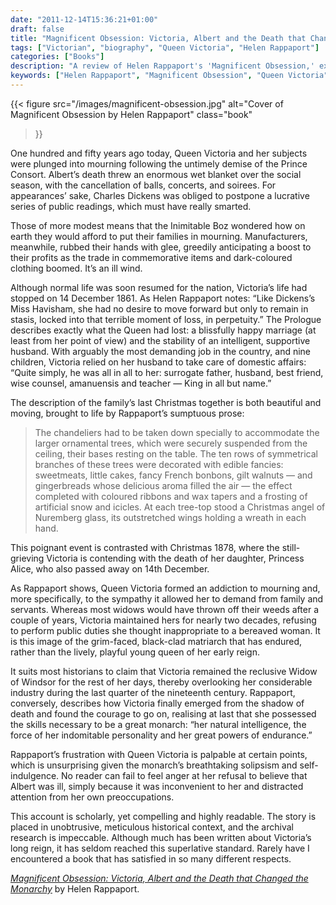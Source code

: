 ```yaml
---
date: "2011-12-14T15:36:21+01:00"
draft: false
title: "Magnificent Obsession: Victoria, Albert and the Death that Changed the Monarchy"
tags: ["Victorian", "biography", "Queen Victoria", "Helen Rappaport"]
categories: ["Books"]
description: "A review of Helen Rappaport's 'Magnificent Obsession,' exploring how Prince Albert's death in 1861 transformed Queen Victoria into the grieving Widow of Windsor. Discover how Victoria's prolonged mourning shaped the monarchy and grief rituals."
keywords: ["Helen Rappaport", "Magnificent Obsession", "Queen Victoria", "Prince Albert", "Victorian monarchy", "Widow of Windsor", "royal biography", "British history"]
---
```


{{< figure
  src="/images/magnificent-obsession.jpg"
  alt="Cover of Magnificent Obsession by Helen Rappaport"
  class="book"
>}}

One hundred and fifty years ago today, Queen Victoria and her subjects were plunged into mourning following the untimely demise of the Prince Consort. Albert’s death threw an enormous wet blanket over the social season, with the cancellation of balls, concerts, and soirees. For appearances’ sake, Charles Dickens was obliged to postpone a lucrative series of public readings, which must have really smarted.

Those of more modest means that the Inimitable Boz wondered how on earth they would afford to put their families in mourning. Manufacturers, meanwhile, rubbed their hands with glee, greedily anticipating a boost to their profits as the trade in commemorative items and dark-coloured clothing boomed. It’s an ill wind.

Although normal life was soon resumed for the nation, Victoria’s life had stopped on 14 December 1861. As Helen Rappaport notes: “Like Dickens’s Miss Havisham, she had no desire to move forward but only to remain in stasis, locked into that terrible moment of loss, in perpetuity.” The Prologue describes exactly what the Queen had lost: a blissfully happy marriage (at least from her point of view) and the stability of an intelligent, supportive husband. With arguably the most demanding job in the country, and nine children, Victoria relied on her husband to take care of domestic affairs: “Quite simply, he was all in all to her: surrogate father, husband, best friend, wise counsel, amanuensis and teacher — King in all but name.”

The description of the family’s last Christmas together is both beautiful and moving, brought to life by Rappaport’s sumptuous prose:

>The chandeliers had to be taken down specially to accommodate the larger ornamental trees, which were securely suspended from the ceiling, their bases resting on the table. The ten rows of symmetrical branches of these trees were decorated with edible fancies: sweetmeats, little cakes, fancy French bonbons, gilt walnuts — and gingerbreads whose delicious aroma filled the air — the effect completed with coloured ribbons and wax tapers and a frosting of artificial snow and icicles. At each tree-top stood a Christmas angel of Nuremberg glass, its outstretched wings holding a wreath in each hand.

This poignant event is contrasted with Christmas 1878, where the still-grieving Victoria is contending with the death of her daughter, Princess Alice, who also passed away on 14th December.

As Rappaport shows, Queen Victoria formed an addiction to mourning and, more specifically, to the sympathy it allowed her to demand from family and servants. Whereas most widows would have thrown off their weeds after a couple of years, Victoria maintained hers for nearly two decades, refusing to perform public duties she thought inappropriate to a bereaved woman. It is this image of the grim-faced, black-clad matriarch that has endured, rather than the lively, playful young queen of her early reign.

It suits most historians to claim that Victoria remained the reclusive Widow of Windsor for the rest of her days, thereby overlooking her considerable industry during the last quarter of the nineteenth century. Rappaport, conversely, describes how Victoria finally emerged from the shadow of death and found the courage to go on, realising at last that she possessed the skills necessary to be a great monarch: “her natural intelligence, the force of her indomitable personality and her great powers of endurance.”

Rappaport’s frustration with Queen Victoria is palpable at certain points, which is unsurprising given the monarch’s breathtaking solipsism and self-indulgence. No reader can fail to feel anger at her refusal to believe that Albert was ill, simply because it was inconvenient to her and distracted attention from her own preoccupations.

This account is scholarly, yet compelling and highly readable. The story is placed in unobtrusive, meticulous historical context, and the archival research is impeccable. Although much has been written about Victoria’s long reign, it has seldom reached this superlative standard. Rarely have I encountered a book that has satisfied in so many different respects.

[_Magnificent Obsession: Victoria, Albert and the Death that Changed the Monarchy_](https://uk.bookshop.org/a/2760/9780099537465) by Helen Rappaport. 
